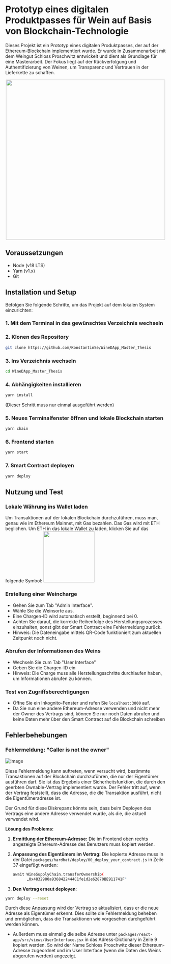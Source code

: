 
# Prototyp eines digitalen Produktpasses für Wein auf Basis von Blockchain-Technologie

Dieses Projekt ist ein Prototyp eines digitalen Produktpasses, der auf der Ethereum-Blockchain implementiert wurde. Er wurde in Zusammenarbeit mit dem Weingut Schloss Proschwitz entwickelt und dient als Grundlage für eine Masterarbeit. Der Fokus liegt auf der Rückverfolgung und Authentifizierung von Weinen, um Transparenz und Vertrauen in der Lieferkette zu schaffen.
<p align="center">
  <img src="https://github.com/KonstantinSe/WineDApp_Master_Thesis/assets/120366135/b92a67bd-f30b-4f4b-883e-41ef643c3169" width="500">
</p>


## Voraussetzungen

- Node (v18 LTS)
- Yarn (v1.x)
- Git

## Installation und Setup

Befolgen Sie folgende Schritte, um das Projekt auf dem lokalen System einzurichten:

### 1. Mit dem Terminal in das gewünschtes Verzeichnis wechseln

### 2. Klonen des Repository 

```bash
git clone https://github.com/KonstantinSe/WineDApp_Master_Thesis
```

### 3. Ins Verzeichnis wechseln

```bash
cd WineDApp_Master_Thesis
```

### 4. Abhängigkeiten installieren

```bash
yarn install
```
(Dieser Schritt muss nur einmal ausgeführt werden)

### 5. Neues Terminalfenster öffnen und lokale Blockchain starten

```bash
yarn chain
```

### 6. Frontend starten

```bash
yarn start
```

### 7. Smart Contract deployen

```bash
yarn deploy
```
## Nutzung und Test

### Lokale Währung ins Wallet laden

Um Transaktionen auf der lokalen Blockchain durchzuführen, muss man, genau wie im Ethereum Mainnet, mit Gas bezahlen. Das Gas wird mit ETH beglichen. Um ETH in das lokale Wallet zu laden, klicken Sie  auf das folgende Symbol:
  <img src="https://github.com/KonstantinSe/WineDApp_Master_Thesis/assets/120366135/30e21494-c29c-4ef2-beec-6ddf7ad0e1cf" width="160">


### Erstellung einer Weincharge

- Gehen Sie zum Tab "Admin Interface".
- Wähle Sie die Weinsorte aus.
- Eine Chargen-ID wird automatisch erstellt, beginnend bei 0.
- Achten Sie darauf, die korrekte Reihenfolge des Herstellungsprozesses einzuhalten, sonst gibt der Smart Contract eine Fehlermeldung zurück.
- Hinweis: Die Dateneingabe mittels QR-Code funktioniert zum aktuellen Zeitpunkt noch nicht.

### Abrufen der Informationen des Weins

- Wechseln Sie zum Tab "User Interface"
- Geben Sie die Chargen-ID ein 
- Hinweis: Die Charge muss alle Herstellungsschritte durchlaufen haben, um Informationen abrufen zu können.

### Test von Zugriffsberechtigungen

- Öffne Sie ein Inkognito-Fenster und rufen Sie `localhost:3000` auf.
- Da Sie nun eine andere Ethereum-Adresse verwenden und nicht mehr der Owner des Vertrags sind, können Sie nur noch Daten abrufen und keine Daten mehr über den Smart Contract auf die Blockchain schreiben

## Fehlerbehebungen


### Fehlermeldung: "Caller is not the owner"
![image](https://github.com/KonstantinSe/WineDApp_Master_Thesis/assets/120366135/757bc027-74ed-460c-8087-3c254256e510)

Diese Fehlermeldung kann auftreten, wenn versucht wird, bestimmte Transaktionen auf der Blockchain durchzuführen, die nur der Eigentümer ausführen darf. Sie ist das Ergebnis einer Sicherheitsfunktion, die durch den geerbten Ownable-Vertrag implementiert wurde. Der Fehler tritt auf, wenn der Vertrag feststellt, dass die Adresse, die die Transaktion ausführt, nicht die Eigentümeradresse ist.

Der Grund für diese Diskrepanz könnte sein, dass beim Deployen des Vertrags eine andere Adresse verwendet wurde, als die, die aktuell verwendet wird. 

**Lösung des Problems:**

1. **Ermittlung der Ethereum-Adresse:** Die im Frontend oben rechts angezeigte Ethereum-Adresse des Benutzers muss kopiert werden.

2. **Anpassung des Eigentümers im Vertrag:** Die kopierte Adresse muss in der Datei `packages/hardhat/deploy/00_deploy_your_contract.js` in Zeile 37 eingefügt werden:

   ```bash
   await WineSupplyChain.transferOwnership(
         „0x4832980a9368422444C1fe1d2e62870BE911741F"
   ```
3. **Den Vertrag erneut deployen**:
```bash
yarn deploy --reset
```


Durch diese Anpassung wird der Vertrag so aktualisiert, dass er die neue Adresse als Eigentümer erkennt. Dies sollte die Fehlermeldung beheben und ermöglichen, dass die Transaktionen wie vorgesehen durchgeführt werden können.



- Außerdem muss einmalig die selbe Adresse unter `packages/react-app/src/views/UserInterface.jsx` in das Adress-Dictionary in Zeile 9 kopiert werden. So wird der Name Schloss Proschwitz dieser  Ethereum-Adresse zugeordnet und im User Interface (wenn die Daten des Weins abgerufen werden) angezeigt.






